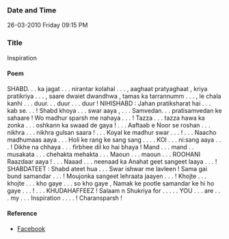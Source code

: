 ### Date and Time

26-03-2010 Friday 09:15 PM

### Title

Inspiration

#### Poem

SHABD. . . ka jagat . . . nirantar kolahal . . . , aaghaat pratyaghaat , kriya pratikriya . . . , saare dwaiet dwandhwa , tamas ka tarrannumm . . . , le chala kanhi . . . duur. . . duur . . . duur  !  NIHISHABD : Jahan pratiksharat hai . . . kab se. . . ! Shabd khoya . . . swar aaya , . . . Samvedan. . . pratisamvedan ke sahaare !  Wo madhur sparsh me nahaya . . . ! Tazza . . . tazza hawa ka zonka . . . oshkann ka swaad de gaya ! . . . Aaftaab e Noor se roshan . . . nikhra . . . nikhra gulsan saara ! . . . Koyal ke madhur swar . . . ! . . . Naacho madhumaas aaya . . . Holi ke rang ke sang sang . . . . KOI . . . ni:sang aaya . . . ! Dikhe na chhaya . . . firbhee dil ko hai bhaya ! Mand . . . mand . . musakata . . . chehakta mehakta . . . Maoun . . . maoun . . . ROOHANI Raazdaar aaya ! . . . Naaad . . . neenaad ka Anahat geet sangeet laaya . . . !   SHABDATEET : Shabd ateet hua . . . Swar ishwar me lavleen ! Sama gai bund samandar . . . ! Moujonka sangeet lehraata jaayen . . . ! Khojte . . . khojte . . . kho gaye . . . so kho gaye , Namak ke pootle samandar ke hi ho gaye . . . ! . . . KHUDAHAFFEEZ ! Salaam n Shukriya for   . . . . . YOU . . . are . . . my . . . Inspiration . . . . ! Charansparsh !

#### Reference

* [Facebook](https://www.facebook.com/notes/teertha-yoga/inspiration-/108043239215962/)

